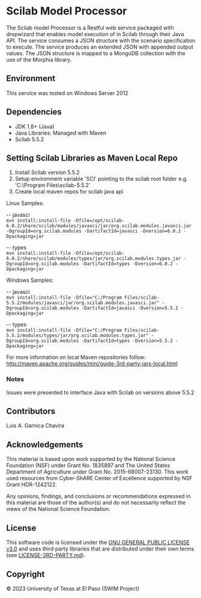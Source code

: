 # Scilab Model Processor

The Scilab model Processor is a Restful web service packaged with dropwizard that enables model execution of in Scilab through their Java API. 
The service consumes a JSON structure with the scenario specification to execute. The service produces an extended JSON with appended output values.
The JSON structure is mapped to a MongoDB collection with the use of 
the Morphia library. 

## Environment
This service was tested on Windows Server 2012

## Dependencies
+ JDK 1.8+ (Java)
+ Java Libraries: Managed with Maven
+ Scilab 5.5.2 


## Setting Scilab Libraries as Maven Local Repo

1. Install Scilab version 5.5.2
2. Setup environment variable 'SCI' pointing to the scilab root folder e.g. 'C:\Program Files\scilab-5.5.2'
3. Create local maven repos for scilab java api

Linux Samples: 

-- javasci  
`mvn install:install-file -Dfile=/opt/scilab-6.0.2/share/scilab/modules/javasci/jar/org.scilab.modules.javasci.jar -DgroupId=org.scilab.modules -DartifactId=javasci -Dversion=6.0.2 -Dpackaging=jar`

-- types  
`mvn install:install-file -Dfile=/opt/scilab-6.0.2/share/scilab/modules/types/jar/org.scilab.modules.types.jar -DgroupId=org.scilab.modules -DartifactId=types -Dversion=6.0.2 -Dpackaging=jar`

Windows Samples:     

-- javasci  
`mvn install:install-file -Dfile="C:/Program Files/scilab-5.5.2/modules/javasci/jar/org.scilab.modules.javasci.jar" -DgroupId=org.scilab.modules -DartifactId=javasci -Dversion=5.5.2 -Dpackaging=jar`

-- types  
`mvn install:install-file -Dfile="C:/Program Files/scilab-5.5.2/modules/types/jar/org.scilab.modules.types.jar" -DgroupId=org.scilab.modules -DartifactId=types -Dversion=5.5.2 -Dpackaging=jar`

For more information on local Maven repositories follow:
<http://maven.apache.org/guides/mini/guide-3rd-party-jars-local.html>

### Notes
Issues were presented to interface Java with Scilab on versions above 5.5.2

## Contributors
Luis A. Garnica Chavira

## Acknowledgements
This material is based upon work supported by the National Science Foundation (NSF) under Grant No. 1835897 and The United States Department of Agriculture under Grant No. 2015-68007-23130. This work used resources from Cyber-ShARE Center of Excellence supported by NSF Grant HDR-1242122. 

Any opinions, findings, and conclusions or recommendations expressed in this material are those of the author(s) and do not necessarily reflect the views of the National Science Foundation. 

## License
This software code is licensed under the [GNU GENERAL PUBLIC LICENSE v3.0](https://github.com/iLink-CyberShARE/SWIM-IT/blob/master/LICENSE) and uses third party libraries that are distributed under their own terms (see [LICENSE-3RD-PARTY.md](./LICENSE-3RD-PARTY.md)).

## Copyright
© 2023 University of Texas at El Paso (SWIM Project) 

